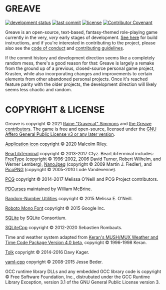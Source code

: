 # GREAVE

[![development status](https://img.shields.io/badge/development%20status-prealpha-red.svg)](https://github.com/Gravecat/Greave)
[![last commit](https://img.shields.io/github/last-commit/Gravecat/Greave/main)](https://github.com/Gravecat/Greave/commits/main)
[![license](https://img.shields.io/github/license/Gravecat/Greave)](https://github.com/Gravecat/Greave/blob/main/LICENSE)
[![Contributor Covenant](https://img.shields.io/badge/Contributor%20Covenant-2.0-4baaaa.svg)](https://github.com/Gravecat/Greave/blob/main/.github/CODE_OF_CONDUCT.md)

Greave is an open-source, text-based, fantasy-themed role-playing game currently in the very, *very* early stages of development. [See here](https://github.com/Gravecat/Greave/blob/main/build/README.md) for build instructions, and if you're interested in contributing to the project, please also see the [code of conduct](https://github.com/Gravecat/Greave/blob/main/.github/CODE_OF_CONDUCT.md) and [contributing guidelines](https://github.com/Gravecat/Greave/blob/main/.github/CONTRIBUTING.md).

If the commit history and development direction seems like a completely random mess, there's a good reason for that: Greave is largely a remake from the ground up of a previous, closed-source personal game project, Krasten, while also incorporating changes and improvements to certain elements from other abandoned personal projects. Once it's reached feature parity with the older projects, the development direction will likely seems less chaotic and random.


# COPYRIGHT & LICENSE

Greave is copyright © 2021 [Raine "Gravecat" Simmons](https://github.com/Gravecat) and [the Greave contributors](https://github.com/Gravecat/Greave/graphs/contributors). The game is free and open-source, licensed under the [GNU Affero General Public License v3 or any later version](https://www.gnu.org/licenses/agpl-3.0.en.html).

[Application icon](https://github.com/malcolmriley/unused-textures) copyright © 2020 Malcolm Riley.

[BearLibTerminal](https://github.com/cfyzium/bearlibterminal) copyright © 2013-2017 Cfyz. BearLibTerminal includes: [FreeType](https://www.freetype.org/) (copyright © 1996-2002, 2006 David Turner, Robert Wilhelm, and Werner Lemberg), [NanoJpeg](http://h4ck3r.net/2009/12/02/mini-jpeg-decoder/) (copyright © 2009 Martin J. Fiedler), and [PicoPNG](https://lodev.org/lodepng/) (copyright © 2005-2010 Lode Vandevenne).

[PCG](https://github.com/imneme/pcg-cpp) copyright © 2014-2017 Melissa O'Neill  and PCG Project contributors.

[PDCurses](https://github.com/wmcbrine/PDCurses) maintained by William McBrine.

[Random-Number Utilities](https://gist.github.com/imneme/540829265469e673d045) copyright © 2015 Melissa E. O'Neill.

[Roboto Mono Font](https://fonts.google.com/specimen/Roboto+Mono) copyright © 2015 Google Inc.

[SQLite](https://github.com/sqlite/sqlite) by SQLite Consortium.

[SQLiteCpp](https://github.com/SRombauts/SQLiteCpp) copyright © 2012-2020 Sebastien Rombauts.

Time and weather system adapted from [Keran's MUSH/MUX Weather and Time Code Package Version 4.0 beta](http://www.mushcode.com/File/Kerans-Weather-System-And-Time-Code-4-0-(PennMUSH)), copyright © 1996-1998 Keran.

[Tolk](https://github.com/ndarilek/tolk) copyright © 2014-2016 Davy Kager.

[yaml-cpp](https://github.com/jbeder/yaml-cpp) copyright © 2008-2015 Jesse Beder.

GCC runtime library DLLs and any embedded GCC library code is copyright © Free Software Foundation, Inc., distrubuted under the GCC Runtime Library Exception, version 3.1 of the GNU General Public License version 3.
